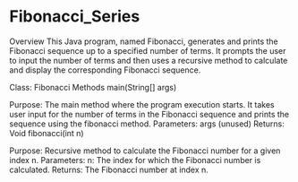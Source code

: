 # Fibonacci_Series

Overview
This Java program, named Fibonacci, generates and prints the Fibonacci sequence up to a specified number of terms. It prompts the user to input the number of terms and then uses a recursive method to calculate and display the corresponding Fibonacci sequence.

Class: Fibonacci
Methods
main(String[] args)

Purpose: The main method where the program execution starts. It takes user input for the number of terms in the Fibonacci sequence and prints the sequence using the fibonacci method.
Parameters: args (unused)
Returns: Void
fibonacci(int n)

Purpose: Recursive method to calculate the Fibonacci number for a given index n.
Parameters:
n: The index for which the Fibonacci number is calculated.
Returns: The Fibonacci number at index n.
